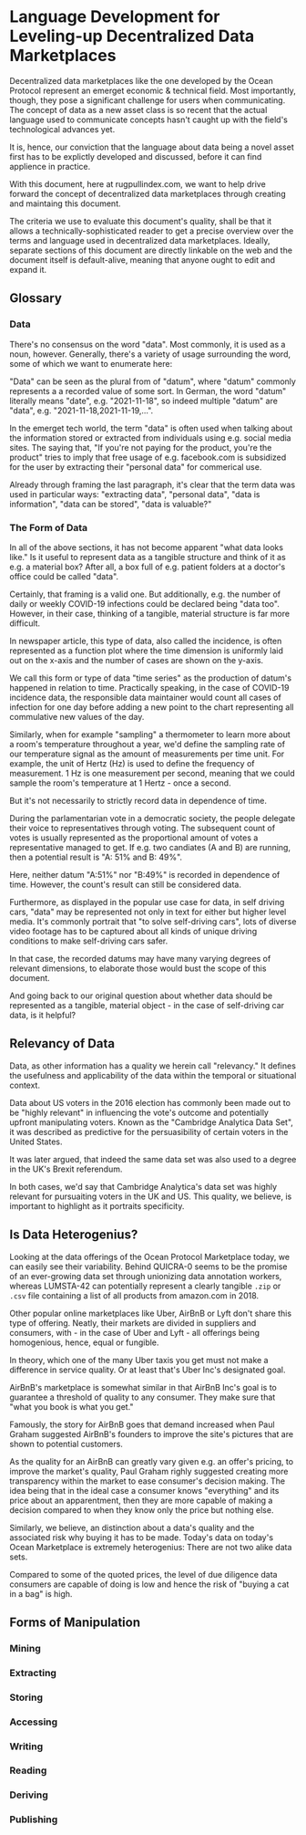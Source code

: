 # Language Development for Leveling-up Decentralized Data Marketplaces

Decentralized data marketplaces like the one developed by the Ocean Protocol
represent an emerget economic & technical field. Most importantly, though, they
pose a significant challenge for users when communicating. The concept of data
as a new asset class is so recent that the actual language used to communicate
concepts hasn't caught up with the field's technological advances yet.

It is, hence, our conviction that the language about data being a novel asset
first has to be explictly developed and discussed, before it can find applience
in practice.

With this document, here at rugpullindex.com, we want to help drive forward the
concept of decentralized data marketplaces through creating and maintaing this
document.

The criteria we use to evaluate this document's quality, shall be that it
allows a technically-sophisticated reader to get a precise overview over the
terms and language used in decentralized data marketplaces. Ideally, separate
sections of this document are directly linkable on the web and the document
itself is default-alive, meaning that anyone ought to edit and expand it.

## Glossary

### Data

There's no consensus on the word "data". Most commonly, it is used as a noun,
however. Generally, there's a variety of usage surrounding the word, some of
which we want to enumerate here:

"Data" can be seen as the plural from of "datum", where "datum" commonly
represents a a recorded value of some sort. In German, the word "datum"
literally means "date", e.g. "2021-11-18", so indeed multiple "datum" are
"data", e.g. "2021-11-18,2021-11-19,...".

In the emerget tech world, the term "data" is often used when talking about the
information stored or extracted from individuals using e.g. social media sites.
The saying that, "If you're not paying for the product, you're the product"
tries to imply that free usage of e.g. facebook.com is subsidized for the user
by extracting their "personal data" for commerical use.

Already through framing the last paragraph, it's clear that the term data was
used in particular ways: "extracting data", "personal data", "data is
information", "data can be stored", "data is valuable?"

### The Form of Data

In all of the above sections, it has not become apparent "what data looks
like." Is it useful to represent data as a tangible structure and think of it
as e.g. a material box? After all, a box full of e.g. patient folders at a
doctor's office could be called "data".

Certainly, that framing is a valid one. But additionally, e.g. the number of
daily or weekly COVID-19 infections could be declared being "data too".
However, in their case, thinking of a tangible, material structure is far more
difficult.

In newspaper article, this type of data, also called the incidence, is often
represented as a function plot where the time dimension is uniformly laid out
on the x-axis and the number of cases are shown on the y-axis.

We call this form or type of data "time series" as the production of datum's
happened in relation to time. Practically speaking, in the case of COVID-19
incidence data, the responsible data maintainer would count all cases of
infection for one day before adding a new point to the chart representing all
commulative new values of the day.

Similarly, when for example "sampling" a thermometer to learn more about a
room's temperature throughout a year, we'd define the sampling rate of our
temperature signal as the amount of measurements per time unit. For example,
the unit of Hertz (Hz) is used to define the frequency of measurement. 1 Hz is
one measurement per second, meaning that we could sample the room's temperature
at 1 Hertz - once a second.

But it's not necessarily to strictly record data in dependence of time.

During the parlamentarian vote in a democratic society, the people delegate
their voice to representatives through voting. The subsequent count of votes is
usually represented as the proportional amount of votes a representative
managed to get. If e.g. two candiates (A and B) are running, then a potential
result is "A: 51% and B: 49%".

Here, neither datum "A:51%" nor "B:49%" is recorded in dependence of time.
However, the count's result can still be considered data.

Furthermore, as displayed in the popular use case for data, in self driving
cars, "data" may be represented not only in text for either but higher level
media. It's commonly portrait that "to solve self-driving cars", lots of
diverse video footage has to be captured about all kinds of unique driving
conditions to make self-driving cars safer.

In that case, the recorded datums may have many varying degrees of relevant
dimensions, to elaborate those would bust the scope of this document.

And going back to our original question about whether data should be
represented as a tangible, material object - in the case of self-driving car
data, is it helpful?

## Relevancy of Data

Data, as other information has a quality we herein call "relevancy." It defines
the usefulness and applicability of the data within the temporal or situational
context.

Data about US voters in the 2016 election has commonly been made out to be
"highly relevant" in influencing the vote's outcome and potentially upfront
manipulating voters. Known as the "Cambridge Analytica Data Set", it was
described as predictive for the persuasibility of certain voters in the United
States.

It was later argued, that indeed the same data set was also used to a degree in
the UK's Brexit referendum.

In both cases, we'd say that Cambridge Analytica's data set was highly relevant
for pursuaiting voters in the UK and US. This quality, we believe, is important
to highlight as it portraits specificity.

## Is Data Heterogenius?

Looking at the data offerings of the Ocean Protocol Marketplace today, we can
easily see their variability. Behind QUICRA-0 seems to be the promise of an
ever-growing data set through unionizing data annotation workers, whereas
LUMSTA-42 can potentially represent a clearly tangible `.zip` or `.csv` file
containing a list of all products from amazon.com in 2018.


Other popular online marketplaces like Uber, AirBnB or Lyft don't share this
type of offering. Neatly, their markets are divided in suppliers and consumers,
with - in the case of Uber and Lyft - all offerings being homogenious, hence,
equal or fungible. 

In theory, which one of the many Uber taxis you get must not make a difference
in service quality. Or at least that's Uber Inc's designated goal.

AirBnB's marketplace is somewhat similar in that AirBnB Inc's goal is to
guarantee a threshold of quality to any consumer. They make sure that "what you
book is what you get."

Famously, the story for AirBnB goes that demand increased when Paul Graham
suggested AirBnB's founders to improve the site's pictures that are shown to
potential customers.

As the quality for an AirBnB can greatly vary given e.g. an offer's pricing, to
improve the market's quality, Paul Graham righly suggested creating more
transparency within the market to ease consumer's decision making. The idea
being that in the ideal case a consumer knows "everything" and its price about
an apparentment, then they are more capable of making a decision compared to
when they know only the price but nothing else.

Similarly, we believe, an distinction about a data's quality and the associated
risk why buying it has to be made. Today's data on today's Ocean Marketplace is
extremely heterogenius: There are not two alike data sets.

Compared to some of the quoted prices, the level of due diligence data
consumers are capable of doing is low and hence the risk of "buying a cat in a
bag" is high.


## Forms of Manipulation

### Mining

### Extracting

### Storing

### Accessing

### Writing

### Reading

### Deriving

### Publishing

